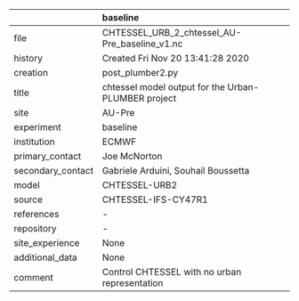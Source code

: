 |                   | baseline                                            |
|:------------------|:----------------------------------------------------|
| file              | CHTESSEL_URB_2_chtessel_AU-Pre_baseline_v1.nc       |
| history           | Created Fri Nov 20 13:41:28 2020                    |
| creation          | post_plumber2.py                                    |
| title             | chtessel model output for the Urban-PLUMBER project |
| site              | AU-Pre                                              |
| experiment        | baseline                                            |
| institution       | ECMWF                                               |
| primary_contact   | Joe McNorton                                        |
| secondary_contact | Gabriele Arduini, Souhail Boussetta                 |
| model             | CHTESSEL-URB2                                       |
| source            | CHTESSEL-IFS-CY47R1                                 |
| references        | -                                                   |
| repository        | -                                                   |
| site_experience   | None                                                |
| additional_data   | None                                                |
| comment           | Control CHTESSEL with no urban representation       |
